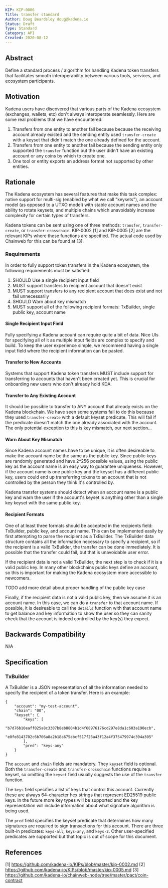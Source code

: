 ```yaml
---
KIP: KIP-0006
Title: transfer standard
Author: Doug Beardsley doug@kadena.io
Status: Draft
Type: Standard
Category: API
Created: 2020-08-12
---
```


## Abstract

Define a standard process / algorithm for handling Kadena token transfers that
facilitates smooth interoperability between various tools, services, and
ecosystem participants.

## Motivation

Kadena users have discovered that various parts of the Kadena ecosystem
(exchanges, wallets, etc) don't always interoperate seamlessly. Here are some
real problems that we have encountered:

1. Transfers from one entity to another fail because because the receiving
   account already existed and the sending entity used `transfer-create` with a
   keyset that didn't match the one already defined for the account.
2. Transfers from one entity to another fail because the sending entity only
   supported the `transfer` function but the user didn't have an existing
   account or any coins by which to create one.
3. One tool or entity exports an address format not supported by other entities.

## Rationale

The Kadena ecosystem has several features that make this task complex: native
support for multi-sig (enabled by what we call "keysets"), an account model (as
opposed to a UTXO model) with stable account names and the ability to rotate
keysets, and multiple chains which unavoidably increase complexity for certain
types of transfers.

Kadena tokens can be sent using one of three methods: `transfer`,
`transfer-create`, or `transfer-crosschain`. KIP-0002 [1] and KIP-0005 [2] are
the relevant KIPs where these functions are specified. The actual code used by
Chainweb for this can be found at [3].

### Requirements

In order to fully support token transfers in the Kadena ecosystem, the following
requirements must be satisfied:

1. SHOULD Use a single recipient input field
2. MUST support transfers to recipient account that doesn't exist
3. MUST support transfers to any recipient account that does exist and not fail
   unnecessarily
4. SHOULD Warn about key mismatch
5. MUST support all of the following recipient formats: TxBuilder, single public
   key, account name

#### Single Recipient Input Field

Fully specifying a Kadena account can require quite a bit of data. Nice UIs for
specifying all of it as multiple input fields are complex to specify and build.
To keep the user experience simple, we recommend having a single input field
where the recipient information can be pasted.

#### Transfer to New Accounts

Systems that support Kadena token transfers MUST include support for
transferring to accounts that haven't been created yet. This is crucial for
onboarding new users who don't already hold KDA.

#### Transfer to Any Existing Account

It should be possible to transfer to ANY account that already exists on the
Kadena blockchain. We have seen some systems fail to do this because they used
`transfer-create` with a default keyset predicate. This will fail if the
predicate doesn't match the one already associated with the account. The only
potential exception to this is key mismatch, our next section...

#### Warn About Key Mismatch

Since Kadena account names have to be unique, it is often desireable to make the
account name be the same as the public key. Since public keys are randomly
generated and have 2^256 possible values, using the public key as the account
name is an easy way to guarantee uniqueness. However, if the account name is one
public key and the keyset has a different public key, users could end up
transferring tokens to an account that is not controlled by the person they
think it's controlled by.

Kadena transfer systems should detect when an account name is a public key and
warn the user if the account's keyset is anything other than a single key keyset
with the same public key.

#### Recipient Formats

One of at least three formats should be accepted in the recipients field:
TxBuilder, public key, and account name. This can be implemented easily by first
attempting to parse the recipient as a TxBuilder. The TxBuilder data structure
contains all the information necessary to specify a recipient, so if the
recipient is a valid TxBuilder, the transfer can be done immediately. It is
possible that the transfer could fail, but that is unavoidable user error.

If the recipient data is not a valid TxBuilder, the next step is to check if it
is a valid public key. In many other blockchains public keys define an account,
so this is important for making the Kadena ecosystem more accessible to
newcomers.

TODO add more detail about proper handling of the public key case

Finally, if the recipient data is not a valid public key, then we assume it is
an account name. In this case, we can do a `transfer` to that account name. If
possible, it is desireable to call the `details` function with that account name
to get balance and key information to show the user so they can sanity check
that the account is indeed controlled by the key(s) they expect.

## Backwards Compatibility

N/A

## Specification

### TxBuilder

A TxBuilder is a JSON representation of all the information needed to specify
the recipient of a token transfer.  Here is an example:

```
{
    "account": "my-test-account",
    "chain": "00",
    "keyset": {
        "keys": [
            "b7d76b10eaff025a8c3307b8eb8804b1d4f68976176cd297e8da1c603a190ecb",
            "e0fe8143702c6b706a8a2b18a675abcf517f26a43f12a4f375479974c394a305"
        ],
        "pred": "keys-any"
    }
}
```

The `account` and `chain` fields are mandatory. They `keyset` field is optional.
Both the `transfer-create` and `transfer-crosschain` functions require a keyset,
so omitting the `keyset` field usually suggests the use of the `transfer`
function.

The `keys` field specifies a list of keys that control this account. Currently
these are always 64-character hex strings that represent ED25519 public keys. In
the future more key types will be supported and the key representation will
include information about what signature algorithm is being used.

The `pred` field specifies the keyset predicate that determines how many
signatures are required to sign transactions for this account. There are three
built-in predicates: `keys-all`, `keys-any`, and `keys-2`. Other user-specified
predicates are supported but that topic is out of scope for this document.

## References

[1] https://github.com/kadena-io/KIPs/blob/master/kip-0002.md
[2] https://github.com/kadena-io/KIPs/blob/master/kip-0005.md
[3] https://github.com/kadena-io/chainweb-node/tree/master/pact/coin-contract

